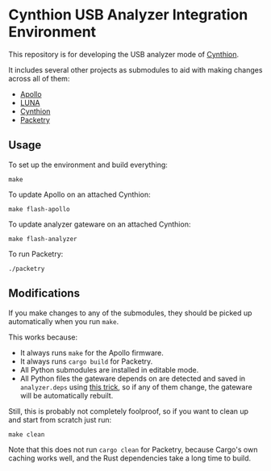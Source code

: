 # Cynthion USB Analyzer Integration Environment

This repository is for developing the USB analyzer mode of [Cynthion](https://greatscottgadgets.com/cynthion/).

It includes several other projects as submodules to aid with making changes across all of them:
- [Apollo](https://github.com/greatscottgadgets/apollo)
- [LUNA](https://github.com/greatscottgadgets/luna)
- [Cynthion](https://github.com/greatscottgadgets/luna)
- [Packetry](https://github.com/greatscottgadgets/packetry)

## Usage

To set up the environment and build everything:

`make`

To update Apollo on an attached Cynthion:

`make flash-apollo`

To update analyzer gateware on an attached Cynthion:

`make flash-analyzer`

To run Packetry:

`./packetry`

## Modifications

If you make changes to any of the submodules, they should be picked up automatically when you run `make`.

This works because:
- It always runs `make` for the Apollo firmware.
- It always runs `cargo build` for Packetry.
- All Python submodules are installed in editable mode.
- All Python files the gateware depends on are detected and saved in `analyzer.deps` using [this trick](https://stackoverflow.com/questions/52715864/python-create-makefile-of-dependencies), so if any of them change, the gateware will be automatically rebuilt.

Still, this is probably not completely foolproof, so if you want to clean up and start from scratch just run:

`make clean`

Note that this does not run `cargo clean` for Packetry, because Cargo's own caching works well, and the Rust dependencies take a long time to build.
